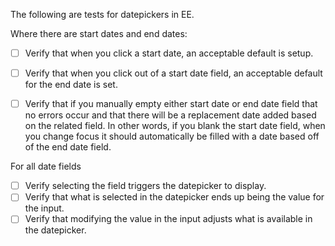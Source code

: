 The following are tests for datepickers in EE.

Where there are start dates and end dates:

* [ ] Verify that when you click a start date, an acceptable default is setup.
* [ ] Verify that when you click out of a start date field, an acceptable default for the end date is set.
* [ ] Verify that if you manually empty either start date or end date field that no errors occur and that there will be a replacement date added based on the related field.  In other words, if you blank the start date field, when you change focus it should automatically be filled with a date based off of the end date field.


For all date fields

* [ ] Verify selecting the field triggers the datepicker to display.
* [ ] Verify that what is selected in the datepicker ends up being the value for the input.
* [ ] Verify that modifying the value in the input adjusts what is available in the datepicker.